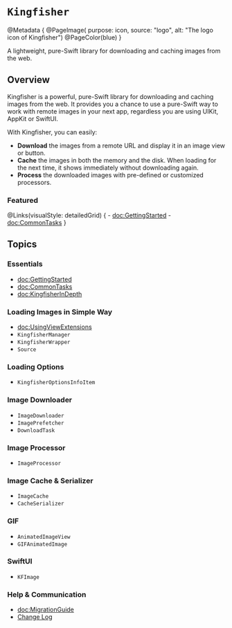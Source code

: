 # ``Kingfisher``

@Metadata {
    @PageImage(
        purpose: icon, 
        source: "logo", 
        alt: "The logo icon of Kingfisher")
    @PageColor(blue)
}

A lightweight, pure-Swift library for downloading and caching images from the web.

## Overview

Kingfisher is a powerful, pure-Swift library for downloading and caching images from the web. It provides you a chance 
to use a pure-Swift way to work with remote images in your next app, regardless you are using UIKit, AppKit or SwiftUI.

With Kingfisher, you can easily:

- **Download** the images from a remote URL and display it in an image view or button.
- **Cache** the images in both the memory and the disk. When loading for the next time, it shows immediately without
downloading again.
- **Process** the downloaded images with pre-defined or customized processors. 

### Featured

@Links(visualStyle: detailedGrid) {
    - <doc:GettingStarted>
    - <doc:CommonTasks>
}


## Topics

### Essentials

- <doc:GettingStarted>
- <doc:CommonTasks>
- <doc:KingfisherInDepth>

### Loading Images in Simple Way

- <doc:UsingViewExtensions>
- ``KingfisherManager``
- ``KingfisherWrapper``
- ``Source``

### Loading Options

- ``KingfisherOptionsInfoItem``

### Image Downloader

- ``ImageDownloader``
- ``ImagePrefetcher``
- ``DownloadTask``

### Image Processor

- ``ImageProcessor``

### Image Cache & Serializer

- ``ImageCache``
- ``CacheSerializer``

### GIF

- ``AnimatedImageView``
- ``GIFAnimatedImage``

### SwiftUI

- ``KFImage``

### Help & Communication

- <doc:MigrationGuide>
- [Change Log](https://onevcat.com)

